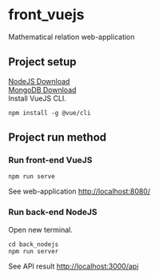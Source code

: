 # front_vuejs
Mathematical relation web-application

## Project setup
[NodeJS Download](https://nodejs.org)  
[MongoDB Download](https://www.mongodb.com/docs/manual/administration/install-community/)  
Install VueJS CLI.
```
npm install -g @vue/cli
```
## Project run method
### Run front-end VueJS
```
npm run serve
```
See web-application [http://localhost:8080/](http://localhost:8080/)

### Run back-end NodeJS
Open new terminal.
```
cd back_nodejs
npm run server
```
See API result [http://localhost:3000/api](http://localhost:3000/api)
